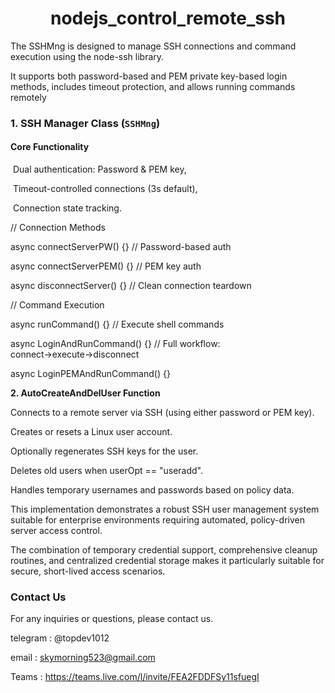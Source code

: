 # 

<div align="center">
   <h1>nodejs_control_remote_ssh</h1>
</div>



The SSHMng is designed to manage SSH connections and command execution using the node-ssh library. 

It supports both password-based and PEM private key-based login methods, includes timeout protection, and allows running commands remotely



### **1. SSH Manager Class (`SSHMng`)**

#### **Core Functionality**

​	Dual authentication: Password & PEM key,

​	Timeout-controlled connections (3s default),

​	Connection state tracking.



// Connection Methods

async connectServerPW() {}    // Password-based auth

async connectServerPEM() {}   // PEM key auth

async disconnectServer() {}   // Clean connection teardown



// Command Execution

async runCommand() {}         // Execute shell commands

async LoginAndRunCommand() {} // Full workflow: connect→execute→disconnect

async LoginPEMAndRunCommand() {}



**2. AutoCreateAndDelUser Function**


Connects to a remote server via SSH (using either password or PEM key).

Creates or resets a Linux user account.

Optionally regenerates SSH keys for the user.

Deletes old users when userOpt == "useradd".

Handles temporary usernames and passwords based on policy data.





This implementation demonstrates a robust SSH user management system suitable for enterprise environments requiring automated, policy-driven server access control. 

The combination of temporary credential support, comprehensive cleanup routines, and centralized credential storage makes it particularly suitable for secure, short-lived access scenarios.

### **Contact Us**

For any inquiries or questions, please contact us.

telegram : @topdev1012

email :  skymorning523@gmail.com

Teams :  https://teams.live.com/l/invite/FEA2FDDFSy11sfuegI